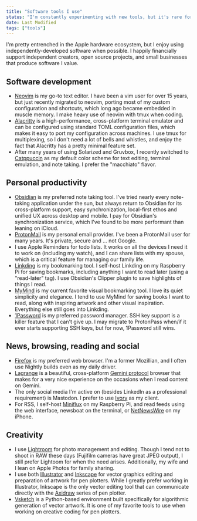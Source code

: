 ```yaml
---
title: "Software tools I use"
status: "I'm constantly experimenting with new tools, but it's rare for me to adopt something as a regular go-to tool. I don't expect this list to update too frequently."
date: Last Modified
tags: ["tools"]
---
```


I'm pretty entrenched in the Apple hardware ecosystem, but I enjoy using independently-developed software when possible. I happily financially support independent creators, open source projects, and small businesses that produce software I value.

## Software development
- [Neovim](https://neovim.io) is my go-to text editor. I have been a vim user for over 15 years, but just recently migrated to neovim, porting most of my custom configuration and shortcuts, which long ago became embedded in muscle memory. I make heavy use of neovim with tmux when coding.
- [Alacritty](https://alacritty.org) is a high-performance, cross-platform terminal emulator and can be configured using standard TOML configuration files, which makes it easy to port my configuration across machines. I use tmux for multiplexing, so I don't need a lot of bells and whistles, and enjoy the fact that Alacritty has a pretty minimal feature set.
- After many years of using Solarized and Gruvbox, I recently switched to [Catppuccin](https://catppuccin.com/) as my default color scheme for text editing, terminal emulation, and note taking. I prefer the "macchiato" flavor.

## Personal productivity

- [Obsidian](https://obsidian.md) is my preferred note taking tool. I've tried nearly every note-taking application under the sun, but always return to Obsidian for its cross-platform support, easy synchronization, local-first ethos and unified UX across desktop and mobile. I pay for Obsidian's synchronization service, which I've found to be more performant than leaning on iCloud.
- [ProtonMail](https://protonmail.com) is my personal email provider. I've been a ProtonMail user for many years. It's private, secure and ... not Google.
- I use Apple Reminders for todo lists. It works on all the devices I need it to work on (including my watch), and I can share lists with my spouse, which is a critical feature for managing our family life.
- [Linkding](https://github.com/sissbruecker/linkding) is my bookmarking tool. I self-host Linkding on my Raspberry Pi for saving bookmarks, including anything I want to read later (using a "read-later" tag). I use Obsidian's Clipper plugin to save highlights of things I read.
- [MyMind](https://mymind.com/) is my current favorite visual bookmarking tool. I love its quiet simplicity and elegance. I tend to use MyMind for saving books I want to read, along with inspiring artwork and other visual inspiration. Everything else still goes into Linkding.
- [1Password](https://1password.com/) is my preferred password manager. SSH key support is a killer feature that I can't give up. I may migrate to ProtonPass when/if it ever starts supporting SSH keys, but for now, 1Password still wins.

## News, browsing, reading and social
- [Firefox](https://mozilla.org/firefoxy) is my preferred web browser. I'm a former Mozillian, and I often use Nightly builds even as my daily driver.
- [Lagrange](https://gmi.skyjake.fi/lagrange) is a beautiful, cross-platform [Gemini protocol](https://geminiprotocol.net) browser that makes for a very nice experience on the occasions when I read content on Gemini.
- The only social media I'm active on (besides LinkedIn as a professional requirement) is Mastodon. I prefer to use [Ivory](https://tapbots.com/ivory) as my client.
- For RSS, I self-host [Miniflux](https://miniflux.app) on my Raspberry Pi, and read feeds using the web interface, newsboat on the terminal, or [NetNewsWire](https://netnewswire.com/) on my iPhone.

## Creativity
- I use [Lightroom](https://lightroom.adobe.com/) for photo management and editing. Though I tend not to shoot in RAW these days (Fujifilm cameras have great JPEG output), I still prefer Lightoom for when the need arises. Additionally, my wife and I lean on Apple Photos for family sharing.
- I use both [Illustrator](https://www.adobe.com/products/illustrator.html#modal-hash) and [Inkscape](https://inkscape.org/) for vector graphics editing and preparation of artwork for pen plotters. While I greatly prefer working in Illustrator, Inkscape is the only vector editing tool that can communicate directly with the [Axidraw](https://www.axidraw.com/) series of pen
  plotter.
- [Vsketch](https://vsketch.readthedocs.io/en/latest/) is a Python-based environment built specifically for algorithmic generation of vector artwork. It is one of my favorite tools to use when working on creative coding for pen plotters.
